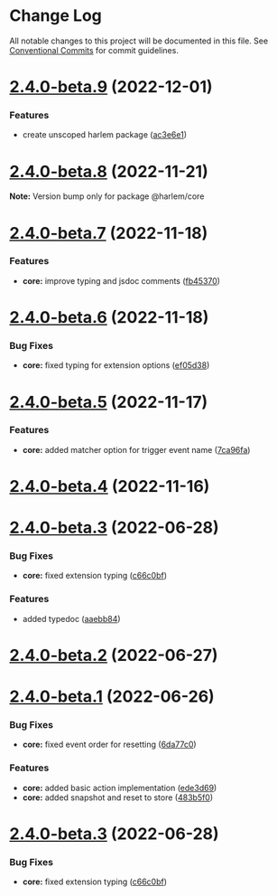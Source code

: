 # Change Log

All notable changes to this project will be documented in this file.
See [Conventional Commits](https://conventionalcommits.org) for commit guidelines.

# [2.4.0-beta.9](https://github.com/andrewcourtice/harlem/compare/v2.4.0-beta.8...v2.4.0-beta.9) (2022-12-01)


### Features

* create unscoped harlem package ([ac3e6e1](https://github.com/andrewcourtice/harlem/commit/ac3e6e1cdadd6b5628ff673f6698f90f5c2db2f3))





# [2.4.0-beta.8](https://github.com/andrewcourtice/harlem/compare/v2.4.0-beta.7...v2.4.0-beta.8) (2022-11-21)

**Note:** Version bump only for package @harlem/core





# [2.4.0-beta.7](https://github.com/andrewcourtice/harlem/compare/v2.4.0-beta.6...v2.4.0-beta.7) (2022-11-18)


### Features

* **core:** improve typing and jsdoc comments ([fb45370](https://github.com/andrewcourtice/harlem/commit/fb4537007ea0951f0f3bb6e308d63edc691458da))





# [2.4.0-beta.6](https://github.com/andrewcourtice/harlem/compare/v2.4.0-beta.5...v2.4.0-beta.6) (2022-11-18)


### Bug Fixes

* **core:** fixed typing for extension options ([ef05d38](https://github.com/andrewcourtice/harlem/commit/ef05d38b45e954519b56c2e65bb0c246d29297dc))





# [2.4.0-beta.5](https://github.com/andrewcourtice/harlem/compare/v2.4.0-beta.4...v2.4.0-beta.5) (2022-11-17)


### Features

* **core:** added matcher option for trigger event name ([7ca96fa](https://github.com/andrewcourtice/harlem/commit/7ca96fa2c153d078dfb99934c0f15b5846392ed7))





# [2.4.0-beta.4](https://github.com/andrewcourtice/harlem/compare/v2.3.9...v2.4.0-beta.4) (2022-11-16)



# [2.4.0-beta.3](https://github.com/andrewcourtice/harlem/compare/v2.4.0-beta.2...v2.4.0-beta.3) (2022-06-28)


### Bug Fixes

* **core:** fixed extension typing ([c66c0bf](https://github.com/andrewcourtice/harlem/commit/c66c0bf2e9a728c499028a64412640bc3ddb9c9e))


### Features

* added typedoc ([aaebb84](https://github.com/andrewcourtice/harlem/commit/aaebb84ca4e6bdc487cda3492656b69a18068389))



# [2.4.0-beta.2](https://github.com/andrewcourtice/harlem/compare/v2.4.0-beta.1...v2.4.0-beta.2) (2022-06-27)



# [2.4.0-beta.1](https://github.com/andrewcourtice/harlem/compare/v2.3.7...v2.4.0-beta.1) (2022-06-26)


### Bug Fixes

* **core:** fixed event order for resetting ([6da77c0](https://github.com/andrewcourtice/harlem/commit/6da77c0cd88c380f22c5d2fd497640df5f93ee52))


### Features

* **core:** added basic action implementation ([ede3d69](https://github.com/andrewcourtice/harlem/commit/ede3d693a00c3be5df227489ec1f81348106bf8c))
* **core:** added snapshot and reset to store ([483b5f0](https://github.com/andrewcourtice/harlem/commit/483b5f0fff9012348cfb39104885e4b9bd6760dd))





# [2.4.0-beta.3](https://github.com/andrewcourtice/harlem/compare/v2.4.0-beta.2...v2.4.0-beta.3) (2022-06-28)


### Bug Fixes

* **core:** fixed extension typing ([c66c0bf](https://github.com/andrewcourtice/harlem/commit/c66c0bf2e9a728c499028a64412640bc3ddb9c9e))
